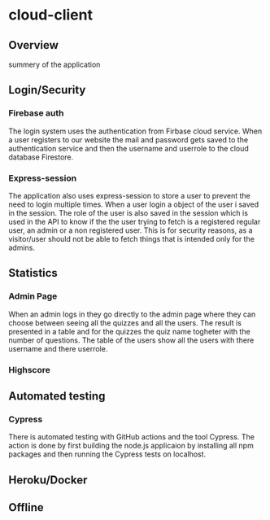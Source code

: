 # cloud-client

## Overview
summery of the application

## Login/Security
### Firebase auth
The login system uses the authentication from Firbase cloud service. When a user registers to our website the mail and password gets saved to the authentication service and then the username and userrole to the cloud database Firestore.
<br/>
### Express-session
The application also uses express-session to store a user to prevent the need to login multiple times. When a user login a object of the user i saved in the session. The role of the user is also saved in the session which is used in the API to know if the the user trying to fetch is a registered regular user, an admin or a non registered user. This is for security reasons, as a visitor/user should not be able to fetch things that is intended only for the admins.

## Statistics
### Admin Page
When an admin logs in they go directly to the admin page where they can choose between seeing all the quizzes and all the users. The result is presented in a table and for the quizzes the quiz name togheter with the number of questions. The table of the users show all the users with there username and there userrole.

### Highscore 

## Automated testing
### Cypress
There is automated testing with GitHub actions and the tool Cypress. The action is done by first building the node.js applicaion by installing all npm packages and then running the Cypress tests on localhost.

## Heroku/Docker

## Offline
